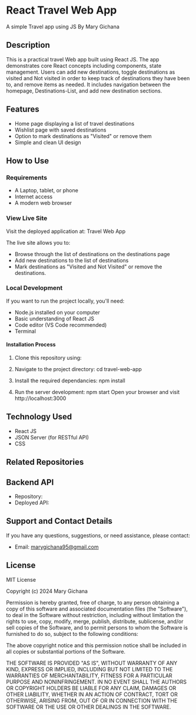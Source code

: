 # React Travel Web App

A simple Travel app using JS
By Mary Gichana

## Description

This is a practical travel Web app built using React JS. The app demonstrates core React concepts including components, state management. Users can add new destinations, toggle destinations as visited and Not visited in order to keep track of destinations they have been to, and remove items as needed. It includes navigation between the homepage, Destinations-List, and add new destination sections.

## Features

- Home page displaying a list of travel destinations
- Wishlist page with saved destinations
- Option to mark destinations as "Visited" or remove them
- Simple and clean UI design

## How to Use

### Requirements

- A Laptop, tablet, or phone
- Internet access
- A modern web browser

### View Live Site

Visit the deployed application at: Travel Web App

The live site allows you to:

- Browse through the list of destinations on the destinations page
- Add new destinations to the list of destinations
- Mark destinations as "Visited and Not Visited" or remove the destinations.

### Local Development

If you want to run the project locally, you'll need:

- Node.js installed on your computer
- Basic understanding of React JS
- Code editor (VS Code recommended)
- Terminal

#### Installation Process

1. Clone this repository using:

2. Navigate to the project directory:
   cd travel-web-app
3. Install the required dependancies:
   npm install
4. Run the server development:
   npm start
   Open your browser and visit http://localhost:3000

## Technology Used

- React JS
- JSON Server (for RESTful API)
- CSS

## Related Repositories

## Backend API

- Repository:
- Deployed API:

## Support and Contact Details

If you have any questions, suggestions, or need assistance, please contact:

- Email: marygichana95@gmail.com

## License

MIT License

Copyright (c) 2024 Mary Gichana

Permission is hereby granted, free of charge, to any person obtaining a copy
of this software and associated documentation files (the "Software"), to deal
in the Software without restriction, including without limitation the rights
to use, copy, modify, merge, publish, distribute, sublicense, and/or sell
copies of the Software, and to permit persons to whom the Software is
furnished to do so, subject to the following conditions:

The above copyright notice and this permission notice shall be included in all
copies or substantial portions of the Software.

THE SOFTWARE IS PROVIDED "AS IS", WITHOUT WARRANTY OF ANY KIND, EXPRESS OR
IMPLIED, INCLUDING BUT NOT LIMITED TO THE WARRANTIES OF MERCHANTABILITY,
FITNESS FOR A PARTICULAR PURPOSE AND NONINFRINGEMENT. IN NO EVENT SHALL THE
AUTHORS OR COPYRIGHT HOLDERS BE LIABLE FOR ANY CLAIM, DAMAGES OR OTHER
LIABILITY, WHETHER IN AN ACTION OF CONTRACT, TORT OR OTHERWISE, ARISING FROM,
OUT OF OR IN CONNECTION WITH THE SOFTWARE OR THE USE OR OTHER DEALINGS IN THE
SOFTWARE.

